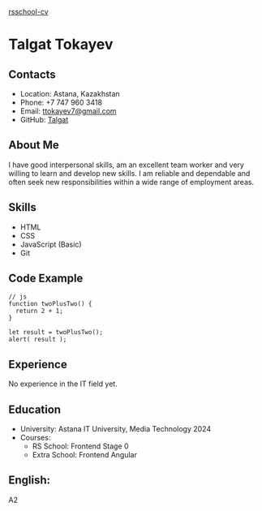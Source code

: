 [rsschool-cv](https://Talgat.github.io/rsschool-cv/)

# Talgat Tokayev

## Contacts

- Location: Astana, Kazakhstan
- Phone: +7 747 960 3418
- Email: ttokayev7@gmail.com
- GitHub: [Talgat](https://github.com/Taglat)

## About Me

I have good interpersonal skills, am an excellent team worker and very willing to learn and develop new skills. I am reliable and dependable and often seek new responsibilities within a wide range of employment areas.

## Skills

- HTML
- CSS
- JavaScript (Basic)
- Git

## Code Example

```
// js
function twoPlusTwo() {
  return 2 + 1;
}

let result = twoPlusTwo();
alert( result );
```

## Experience

No experience in the IT field yet.

## Education

- University: Astana IT University, Media Technology 2024
- Courses:
  - RS School: Frontend Stage 0
  - Extra School: Frontend Angular

## English:

A2
